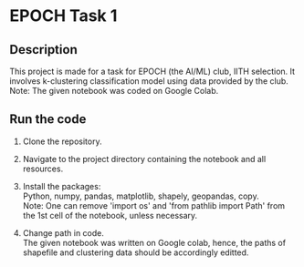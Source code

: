 # EPOCH Task 1

## Description
This project is made for a task for EPOCH (the AI/ML) club, IITH selection. It involves k-clustering classification model using data provided by the club. 
Note: The given notebook was coded on Google Colab.
## Run the code

1. Clone the repository.
   
2. Navigate to the project directory containing the notebook and all resources.
   
3. Install the packages:
   <br>Python, numpy, pandas, matplotlib, shapely, geopandas, copy.
   <br>Note: One can remove 'import os' and 'from pathlib import Path' from the 1st cell of the notebook, unless necessary.

5. Change path in code.
    <br>The given notebook was written on Google colab, hence, the paths of shapefile and clustering data should be accordingly editted.
